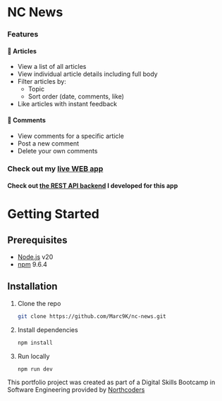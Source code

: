 # NC News

### Features

#### 📰 Articles

- View a list of all articles
- View individual article details including full body
- Filter articles by:
  - Topic
  - Sort order (date, comments, like)
- Like articles with instant feedback

#### 💬 Comments

- View comments for a specific article
- Post a new comment
- Delete your own comments

### Check out my [live WEB app](https://marc-web-nc-news.netlify.app/)

#### Check out [the REST API backend](https://marc-web-nc-news.netlify.app/) I developed for this app

# Getting Started

## Prerequisites

- [Node.js](https://nodejs.org/en) v20
- [npm](https://www.npmjs.com/) 9.6.4

## Installation

1. Clone the repo
   ```sh
   git clone https://github.com/Marc9K/nc-news.git
   ```
1. Install dependencies
   ```sh
   npm install
   ```
1. Run locally
   ```sh
   npm run dev
   ```

This portfolio project was created as part of a Digital Skills Bootcamp in Software Engineering provided by [Northcoders](https://northcoders.com/)
